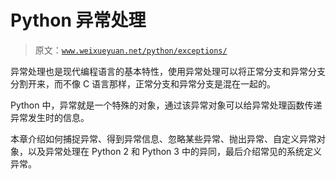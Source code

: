 # Python 异常处理

> 原文：[`www.weixueyuan.net/python/exceptions/`](http://www.weixueyuan.net/python/exceptions/)

异常处理也是现代编程语言的基本特性，使用异常处理可以将正常分支和异常分支分割开来，而不像 C 语言那样，正常分支和异常分支是混在一起的。

Python 中，异常就是一个特殊的对象，通过该异常对象可以给异常处理函数传递异常发生时的信息。

本章介绍如何捕捉异常、得到异常信息、忽略某些异常、抛出异常、自定义异常对象，以及异常处理在 Python 2 和 Python 3 中的异同，最后介绍常见的系统定义异常。